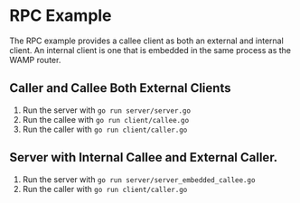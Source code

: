 # RPC Example

The RPC example provides a callee client as both an external and internal client.  An internal client is one that is embedded in the same process as the WAMP router.

## Caller and Callee Both External Clients

1. Run the server with `go run server/server.go`
2. Run the callee with `go run client/callee.go`
3. Run the caller with `go run client/caller.go`

## Server with Internal Callee and External Caller.

1. Run the server with `go run server/server_embedded_callee.go`
2. Run the caller with `go run client/caller.go`
